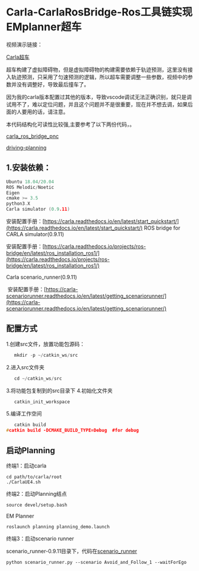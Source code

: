 # Carla-CarlaRosBridge-Ros工具链实现EMplanner超车

视频演示链接：

[Carla超车](https://www.bilibili.com/video/BV1Pn4y1R7rN/?vd_source=ad600e50c7e20ee4e5d7bb36ee34ce25)

超车构建了虚拟障碍物，但是虚拟障碍物的构建需要依赖于轨迹预测，这里没有接入轨迹预测，只采用了匀速预测的逻辑，所以超车需要调整一些参数，视频中的参数并没有调整好，导致最后撞车了。

 因为我的carla版本配置过其他的版本，导致vscode调试无法正确识别，就只是调试用不了，难以定位问题，并且这个问题并不是很重要，现在并不想去调，如果后面的人要用的话，请注意。

 本代码结构化可读性比较强,主要参考了以下两份代码，。

[carla_ros_bridge_pnc](https://github.com/czjaixuexi/carla_ros_bridge_pnc)

 [driving-planning](https://github.com/zhaokun506/driving-planning)

## 1.安装依赖：

```c++
Ubuntu 18.04/20.04
ROS Melodic/Noetic
Eigen
cmake >= 3.5
python3.X
Carla simulator (0.9.11)
```
安装配置手册：[https://carla.readthedocs.io/en/latest/start_quickstart/](https://carla.readthedocs.io/en/latest/start_quickstart/)
ROS bridge for CARLA simulator(0.9.11)

安装配置手册：[https://carla.readthedocs.io/projects/ros-bridge/en/latest/ros_installation_ros1/](https://carla.readthedocs.io/projects/ros-bridge/en/latest/ros_installation_ros1/)

Carla scenario_runner(0.9.11)

​ 安装配置手册：[https://carla-scenariorunner.readthedocs.io/en/latest/getting_scenariorunner/](https://carla-scenariorunner.readthedocs.io/en/latest/getting_scenariorunner/)

## 配置方式

1.创建src文件，放置功能包源码：

```c++
   mkdir -p ~/catkin_ws/src
```
2.进入src文件夹
```c++
   cd ~/catkin_ws/src
```
3.将功能包复制到的src目录下
4.初始化文件夹

```c++
   catkin_init_workspace
```
5.编译工作空间
```c++
   catkin build
#catkin build -DCMAKE_BUILD_TYPE=Debug  #for debug
```
## 启动Planning

终端1：启动carla

```plain
cd path/to/carla/root
./CarlaUE4.sh
```

终端2：启动Planning结点

```plain
source devel/setup.bash
```

EM Planner

```plain
roslaunch planning planning_demo.launch 
```

终端3：启动scenario runner

scenario_runner-0.9.11目录下，代码在[scenario_runner](https://github.com/czjaixuexi/scenario_runner)

```plain
python scenario_runner.py --scenario Avoid_and_Follow_1 --waitForEgo  
```

